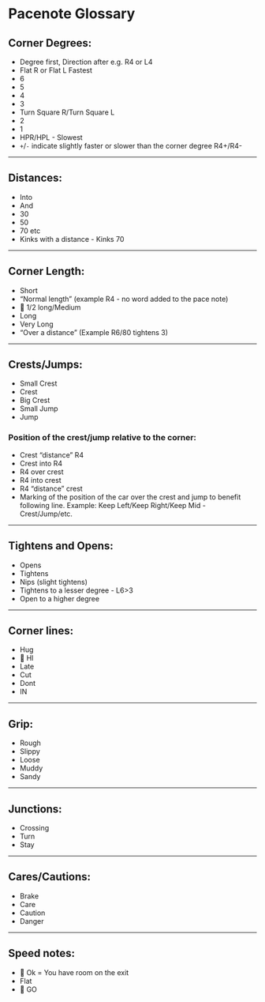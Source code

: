 # Pacenote Glossary

## Corner Degrees: 
* Degree first, Direction after e.g. R4 or L4
* Flat R or Flat L Fastest
* 6
* 5
* 4
* 3
* Turn Square R/Turn Square L
* 2
* 1
* HPR/HPL - Slowest
* `+`/`-` indicate slightly faster or slower than the corner degree R4+/R4-
_________________________________________________
## Distances:
* Into
* And
* 30
* 50
* 70 etc
* Kinks with a distance - Kinks 70
_________________________________________________
## Corner Length:
* Short
* “Normal length” (example R4 - no word added to the pace note)
* 🔴 1/2 long/Medium
* Long
* Very Long
* “Over a distance” (Example R6/80 tightens 3) 
_______________________________________________
## Crests/Jumps: 
* Small Crest
* Crest
* Big Crest
* Small Jump 
* Jump 

### Position of the crest/jump relative to the corner: 
* Crest “distance” R4
* Crest into R4
* R4 over crest 
* R4 into crest
* R4 “distance” crest
* Marking of the position of the car over the crest and jump to benefit following line. Example: Keep Left/Keep Right/Keep Mid - Crest/Jump/etc. 
______________________________________________
## Tightens and Opens: 
* Opens
* Tightens
* Nips (slight tightens)
* Tightens to a lesser degree - L6>3
* Open to a higher degree 
_________________________________________________
## Corner lines:
* Hug
* 🔴 HI 
* Late 
* Cut
* Dont
* IN
_________________________________________________
## Grip: 
* Rough 
* Slippy
* Loose
* Muddy
* Sandy
_________________________________________
## Junctions:
* Crossing
* Turn 
* Stay 
_________________________________________
## Cares/Cautions:
* Brake 
* Care 
* Caution
* Danger
_________________________________________
## Speed notes:
* 🔴 Ok = You have room on the exit 
* Flat 
* 🔴 GO 
